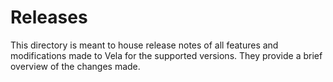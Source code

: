 # Releases

This directory is meant to house release notes of all features and
modifications made to Vela for the supported versions. They provide
a brief overview of the changes made.
